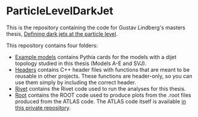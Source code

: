 # ParticleLevelDarkJet
This is the repository containing the code for Gustav Lindberg's masters thesis, [Defining dark jets at the particle level](https://lup.lub.lu.se/student-papers/search/publication/9129410).

This repository contains four folders:

- [Example models](https://github.com/DarkJets-hep/ParticleLevelDarkJet/tree/main/Example%20models) contains Pythia cards for the models with a dijet topology studied in this thesis (Models A-E and SVJ).
- [Headers](https://github.com/DarkJets-hep/ParticleLevelDarkJet/tree/main/Headers) contains C++ header files with functions that are meant to be reusable in other projects. These functions are header-only, so you can use them simply by including the correct header.
- [Rivet](https://github.com/DarkJets-hep/ParticleLevelDarkJet/tree/main/Rivet) contains the Rivet code used to run the analyses for this thesis.
- [Root](https://github.com/DarkJets-hep/ParticleLevelDarkJet/tree/main/Root) contains the ROOT code used to produce plots from the .root files produced from the ATLAS code. The ATLAS code itself is available [in this private repository](https://github.com/DarkJets-hep/Atlas-DarkJetStudies).
